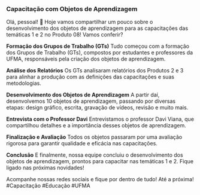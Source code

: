 ### Capacitação com Objetos de Aprendizagem 

Olá, pessoal! 🚀 Hoje vamos compartilhar um pouco sobre o desenvolvimento dos objetos de aprendizagem para as capacitações das temáticas 1 e 2 no Produto 08! Vamos conferir?

**Formação dos Grupos de Trabalho (GTs)**
Tudo começou com a formação dos Grupos de Trabalho (GTs), compostos por estudantes e professores da UFMA, responsáveis pela criação dos objetos de aprendizagem.

**Análise dos Relatórios**
Os GTs analisaram relatórios dos Produtos 2 e 3 para alinhar a produção com as definições das capacitações e suas metodologias.

**Desenvolvimento dos Objetos de Aprendizagem**
A partir daí, desenvolvemos 10 objetos de aprendizagem, passando por diversas etapas: design gráfico, escrita, gravação de vídeos, revisão e muito mais.

**Entrevista com o Professor Davi**
Entrevistamos o professor Davi Viana, que compartilhou detalhes e a importância desses objetos de aprendizagem.

**Finalização e Avaliação**
Todos os objetos passaram por uma avaliação rigorosa para garantir qualidade e eficácia nas capacitações.

**Conclusão**
E finalmente, nossa equipe concluiu o desenvolvimento dos objetos de aprendizagem, prontos para capacitar nas temáticas 1 e 2. Fique ligado nas próximas novidades!

Acompanhe nossas redes sociais e fique por dentro de tudo! Até a próxima! #Capacitação #Educação #UFMA
